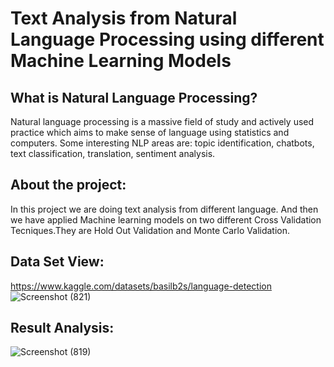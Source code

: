 # Text Analysis from Natural Language Processing using different Machine Learning Models


## What is Natural Language Processing?
Natural language processing is a massive field of study and actively used practice which aims to make sense of language using statistics and computers. Some interesting NLP areas  are: topic identification, chatbots, text classification, translation, sentiment analysis.

## About the project:
In this project we are doing text analysis from different language. And then we have applied Machine learning models on two different Cross Validation Tecniques.They are Hold Out Validation and Monte Carlo Validation.

## Data Set View:
 https://www.kaggle.com/datasets/basilb2s/language-detection
![Screenshot (821)](https://github.com/Sadiatumpa60/NLP/assets/131945108/e170937f-00aa-449e-8770-86760a1962f8)

## Result Analysis:
![Screenshot (819)](https://github.com/Sadiatumpa60/NLP/assets/131945108/023ed0f8-eb23-4dfc-b582-db4e674051c6)













